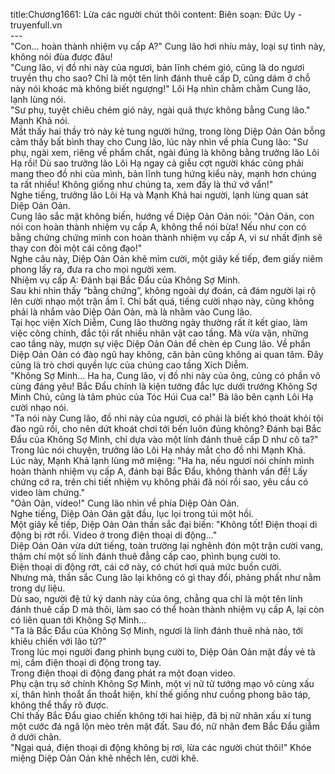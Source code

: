 title:Chương1661: Lừa các người chút thôi
content:
Biên soạn: Đức Uy - truyenfull.vn<br>---<br>"Con... hoàn thành nhiệm vụ cấp A?" Cung lão hơi nhíu mày, loại sự tình này, không nói đùa được đâu!<br>"Cung lão, vị đồ nhi này của ngươi, bản lĩnh chém gió, cũng là do ngươi truyền thụ cho sao? Chỉ là một tên lính đánh thuê cấp D, cũng dám ở chỗ này nói khoác mà không biết ngượng!" Lôi Hạ nhìn chằm chằm Cung lão, lạnh lùng nói.<br>"Sư phụ, tuyệt chiêu chém gió này, ngài quả thực không bằng Cung lão." Mạnh Khả nói.<br>Mắt thấy hai thầy trò này kẻ tung người hứng, trong lòng Diệp Oản Oản bỗng cảm thấy bất bình thay cho Cung lão, lúc này nhìn về phía Cung lão: "Sư phụ, ngài xem, riêng về phẩm chất, ngài đúng là không bằng trưởng lão Lôi Hạ rồi! Dù sao trưởng lão Lôi Hạ ngay cả giễu cợt người khác cũng phải mang theo đồ nhi của mình, bản lĩnh tung hứng kiểu này, mạnh hơn chúng ta rất nhiều! Không giống như chúng ta, xem đấy là thứ vớ vẩn!"<br>Nghe tiếng, trưởng lão Lôi Hạ và Mạnh Khả hai người, lạnh lùng quan sát Diệp Oản Oản.<br>Cung lão sắc mặt không biến, hướng về Diệp Oản Oản nói: "Oản Oản, con nói con hoàn thành nhiệm vụ cấp A, không thể nói bừa! Nếu như con có bằng chứng chứng minh con hoàn thành nhiệm vụ cấp A, vi sư nhất định sẽ thay con đòi một cái công đạo!"<br>Nghe câu này, Diệp Oản Oản khẽ mỉm cười, một giây kế tiếp, đem giấy niêm phong lấy ra, đưa ra cho mọi người xem.<br>Nhiệm vụ cấp A: Đánh bại Bắc Đẩu của Không Sợ Minh.<br>Sau khi nhìn thấy “bằng chứng”, không ngoài dự đoán, cả đám người lại rộ lên cười nhạo một trận ầm ĩ. Chỉ bất quá, tiếng cười nhạo này, cũng không phải là nhắm vào Diệp Oản Oản, mà là nhằm vào Cung lão.<br>Tại học viện Xích Diễm, Cung lão thường ngày thường rất ít kết giao, làm việc công chính, đắc tội rất nhiều nhân vật cao tầng. Mà vừa vặn, những cao tầng này, mượn sự việc Diệp Oản Oản để chèn ép Cung lão. Về phần Diệp Oản Oản có đào ngũ hay không, căn bản cũng không ai quan tâm. Đây cũng là trò chơi quyền lực của chúng cao tầng Xích Diễm.<br>"Không Sợ Minh... Ha ha, Cung lão, vị đồ nhi này của ông, cũng có phần vô cùng đáng yêu! Bắc Đẩu chính là kiện tướng đắc lực dưới trướng Không Sợ Minh Chủ, cũng là tâm phúc của Tóc Húi Cua ca!" Bà lão bên cạnh Lôi Hạ cười nhạo nói.<br>"Ta nói này Cung lão, đồ nhi này của ngươi, có phải là biết khó thoát khỏi tội đào ngũ rồi, cho nên dứt khoát chơi tới bến luôn đúng không? Đánh bại Bắc Đẩu của Không Sợ Minh, chỉ dựa vào một lính đánh thuê cấp D như cô ta?"<br>Trong lúc nói chuyện, trưởng lão Lôi Hạ nháy mắt cho đồ nhi Mạnh Khả.<br>Lúc này, Mạnh Khả lạnh lùng mở miệng: "Ha ha, nếu ngươi nói chính mình hoàn thành nhiệm vụ cấp A, đánh bại Bắc Đẩu, không thành vấn đề! Lấy chứng cớ ra, trên chi tiết nhiệm vụ không phải đã nói rồi sao, yêu cầu có video làm chứng."<br>"Oản Oản, video!" Cung lão nhìn về phía Diệp Oản Oản.<br>Nghe tiếng, Diệp Oản Oản gật đầu, lục lọi trong túi một hồi.<br>Một giây kế tiếp, Diệp Oản Oản thần sắc đại biến: "Không tốt! Điện thoại di động bị rớt rồi. Video ở trong điện thoại di động..."<br>Diệp Oản Oản vừa dứt tiếng, toàn trường lại nghênh đón một trận cười vang, thậm chí một số lính đánh thuê đẳng cấp cao, phình bụng cười to.<br>Điện thoại di động rớt, cái cớ này, có chút hơi quá mức buồn cười.<br>Nhưng mà, thần sắc Cung lão lại không có gì thay đổi, phảng phất như nằm trong dự liệu.<br>Dù sao, người đệ tử ký danh này của ông, chẳng qua chỉ là một tên lính đánh thuê cấp D mà thôi, làm sao có thể hoàn thành nhiệm vụ cấp A, lại còn có liên quan tới Không Sợ Minh...<br>"Ta là Bắc Đẩu của Không Sợ Minh, ngươi là lính đánh thuê nhà nào, tới khiêu chiến với lão tử?"<br>Trong lúc mọi người đang phình bụng cười to, Diệp Oản Oản mặt đầy vẻ tà mị, cầm điện thoại di động trong tay.<br>Trong điện thoại di động đang phát ra một đoạn video.<br>Phụ cận trụ sở chính Không Sợ Minh, một vị nữ tử tướng mạo vô cùng xấu xí, thân hình thoắt ẩn thoắt hiện, khí thế giống như cuồng phong bão táp, không thể thấy rõ được.<br>Chỉ thấy Bắc Đẩu giao chiến không tới hai hiệp, đã bị nữ nhân xấu xí tung một cước đá ngã lộn mèo trên mặt đất. Sau đó, nữ nhân đem Bắc Đẩu giẫm ở dưới chân.<br>"Ngại quá, điện thoại di động không bị rơi, lừa các người chút thôi!" Khóe miệng Diệp Oản Oản khẽ nhếch lên, cười khẽ.